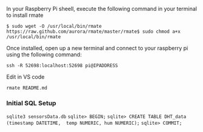

In your Raspberry Pi sheell, execute the following command in your terminal to install rmate

```$ sudo wget -O /usr/local/bin/rmate https://raw.github.com/aurora/rmate/master/rmate$ sudo chmod a+x /usr/local/bin/rmate```


Once installed, open up a new terminal and connect to your raspberry pi using the following command:

```ssh -R 52698:localhost:52698 pi@IPADDRESS```


Edit in VS code

```rmate README.md```




### Initial SQL Setup

```sqlite3 sensorsData.db```
```sqlite> BEGIN;```
```sqlite> CREATE TABLE DHT_data (timestamp DATETIME,  temp NUMERIC, hum NUMERIC);```
```sqlite> COMMIT;```